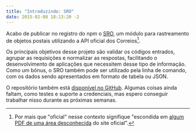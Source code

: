 ```yaml
---
title: "Introduzindo: SRO"
date: 2015-02-08 18:13:20 -2
---
```


Acabo de publicar no registro do npm o [SRO](https://www.npmjs.com/package/sro), um módulo para rastreamento de objetos postais utilizando a API oficial dos Correios[^1].

Os principais objetivos desse projeto são validar os códigos entrados, agrupar as requisições e normalizar as respostas, facilitando o desenvolvimento de aplicações que necessitem desse tipo de informação. Como um bônus, o SRO também pode ser utilizado pela linha de comando, com os dados sendo apresentados em formato de tabela ou JSON.

O repositório também está [disponível no GitHub](https://github.com/rbardini/sro). Algumas coisas ainda faltam, como testes e suporte a credenciais, mas espero conseguir trabalhar nisso durante as próximas semanas.

[^1]: Por mais que "oficial" nesse contexto signifique "escondida em [algum PDF de uma área desconhecida](http://www.correios.com.br/para-voce/correios-de-a-a-z/pdf) do site oficial".
